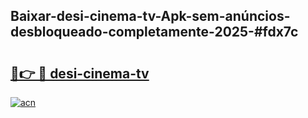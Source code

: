 ## Baixar-desi-cinema-tv-Apk-sem-anúncios-desbloqueado-completamente-2025-#fdx7c

# <h2><a href="https://ainizakaria.my?title=desi-cinema-tv&ref=22M">🔗👉 🔴 desi-cinema-tv</a></h2>

[![acn](https://github.com/user-attachments/assets/0f9c940e-d8b0-45ae-aac7-cd30a18b3e1c)](https://ainizakaria.my?title=desi-cinema-tv&ref=22M)

